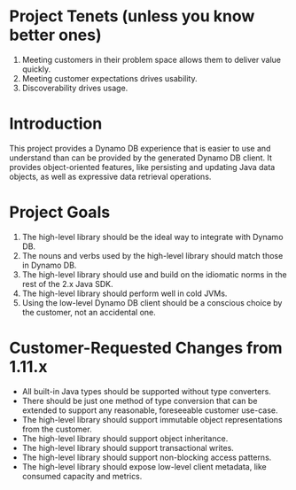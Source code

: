# Project Tenets (unless you know better ones)

1. Meeting customers in their problem space allows them to deliver value
   quickly.
2. Meeting customer expectations drives usability.
3. Discoverability drives usage.

# Introduction

This project provides a Dynamo DB experience that is easier to use and
understand than can be provided by the generated Dynamo DB client. It
provides object-oriented features, like persisting and updating Java
data objects, as well as expressive data retrieval operations.

# Project Goals

1. The high-level library should be the ideal way to integrate with
   Dynamo DB.
2. The nouns and verbs used by the high-level library should match those
   in Dynamo DB.
3. The high-level library should use and build on the idiomatic norms in
   the rest of the 2.x Java SDK.
4. The high-level library should perform well in cold JVMs.
5. Using the low-level Dynamo DB client should be a conscious choice by
   the customer, not an accidental one.
   
# Customer-Requested Changes from 1.11.x

* All built-in Java types should be supported without type converters.
* There should be just one method of type conversion that can be
  extended to support any reasonable, foreseeable customer use-case.
* The high-level library should support immutable object representations
  from the customer.
* The high-level library should support object inheritance.
* The high-level library should support transactional writes.
* The high-level library should support non-blocking access patterns.
* The high-level library should expose low-level client metadata, like
  consumed capacity and metrics.
